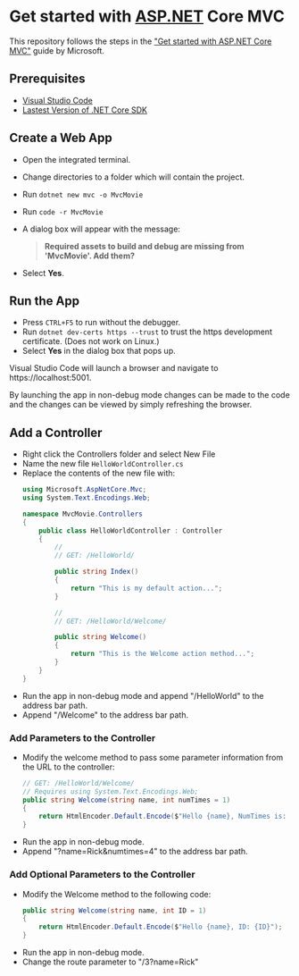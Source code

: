 # Get started with [ASP.NET][asp_net] Core MVC

This repository follows the steps in the ["Get started with ASP.NET Core MVC"][get_started_with_asp_net_core_mvc] guide by Microsoft.

## Prerequisites

- [Visual Studio Code][vs_code]
- [Lastest Version of .NET Core SDK][dotnet_core_sdk]

## Create a Web App

- Open the integrated terminal.
- Change directories to a folder which will contain the project.
- Run `dotnet new mvc -o MvcMovie`
- Run `code -r MvcMovie`

- A dialog box will appear with the message:
    > **Required assets to build and debug are missing from 'MvcMovie'. Add them?**
- Select **Yes**.

## Run the App

- Press `CTRL+F5` to run without the debugger.
- Run `dotnet dev-certs https --trust` to trust the https development certificate. (Does not work on Linux.)
- Select **Yes** in the dialog box that pops up.

Visual Studio Code will launch a browser and navigate to https://localhost:5001.

By launching the app in non-debug mode changes can be made to the code and the changes can be viewed by simply refreshing the browser.

## Add a Controller

- Right click the Controllers folder and select New File
- Name the new file `HelloWorldController.cs`
- Replace the contents of the new file with:
    ```csharp
    using Microsoft.AspNetCore.Mvc;
    using System.Text.Encodings.Web;

    namespace MvcMovie.Controllers
    {
        public class HelloWorldController : Controller
        {
            // 
            // GET: /HelloWorld/

            public string Index()
            {
                return "This is my default action...";
            }

            // 
            // GET: /HelloWorld/Welcome/ 

            public string Welcome()
            {
                return "This is the Welcome action method...";
            }
        }
    }
    ```
- Run the app in non-debug mode and append "/HelloWorld" to the address bar path.
- Append "/Welcome" to the address bar path.

### Add Parameters to the Controller

- Modify the welcome method to pass some parameter information from the URL to the controller:
    ```csharp
    // GET: /HelloWorld/Welcome/ 
    // Requires using System.Text.Encodings.Web;
    public string Welcome(string name, int numTimes = 1)
    {
        return HtmlEncoder.Default.Encode($"Hello {name}, NumTimes is: {numTimes}");
    }
    ```
- Run the app in non-debug mode.
- Append "?name=Rick&numtimes=4" to the address bar path.

### Add Optional Parameters to the Controller

- Modify the Welcome method to the following code:
    ```csharp
    public string Welcome(string name, int ID = 1)
    {
        return HtmlEncoder.Default.Encode($"Hello {name}, ID: {ID}");
    }
    ```
- Run the app in non-debug mode.
- Change the route parameter to "/3?name=Rick"


[asp_net]: <https://dotnet.microsoft.com/apps/aspnet> "ASP.NET"
[dotnet_core_sdk]: <https://dotnet.microsoft.com/download>
[get_started_with_asp_net_core_mvc]: <https://docs.microsoft.com/en-us/aspnet/core/tutorials/first-mvc-app/start-mvc?view=aspnetcore-3.1&tabs=visual-studio-code> "Get started with ASP.NET Core MVC"
[vs_code]: <https://code.visualstudio.com/Download> "Visual Studio Code"